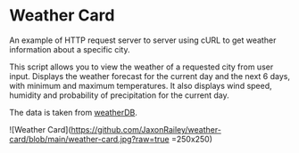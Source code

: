# Weather Card
An example of HTTP request server to server using cURL to get weather information about a specific city.

This script allows you to view the weather of a requested city from user input. Displays the weather forecast for the current day and the next 6 days, with minimum and maximum temperatures. It also displays wind speed, humidity and probability of precipitation for the current day. 

The data is taken from [weatherDB](https://weatherdbi.herokuapp.com/).

![Weather Card](https://github.com/JaxonRailey/weather-card/blob/main/weather-card.jpg?raw=true =250x250)
